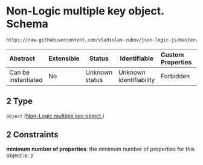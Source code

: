 # Non-Logic multiple key object. Schema

```txt
https://raw.githubusercontent.com/vladislav-zubov/json-logic-js/master/schemas/common/no-logic-object.json#/oneOf/2
```




| Abstract            | Extensible | Status         | Identifiable            | Custom Properties | Additional Properties | Access Restrictions | Defined In                                                                   |
| :------------------ | ---------- | -------------- | ----------------------- | :---------------- | --------------------- | ------------------- | ---------------------------------------------------------------------------- |
| Can be instantiated | No         | Unknown status | Unknown identifiability | Forbidden         | Allowed               | none                | [no-logic-object.json\*](common/no-logic-object.json "open original schema") |

## 2 Type

`object` ([Non-Logic multiple key object.](no-logic-object-oneof-non-logic-multiple-key-object.md))

## 2 Constraints

**minimum number of properties**: the minimum number of properties for this object is: `2`

